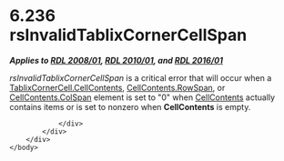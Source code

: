 <html dir="LTR" xmlns:mshelp="http://msdn.microsoft.com/mshelp" xmlns:ddue="http://ddue.schemas.microsoft.com/authoring/2003/5" xmlns:xlink="http://www.w3.org/1999/xlink" xmlns:tool="http://www.microsoft.com/tooltip">
    <head>
        <meta http-equiv="Content-Type" content="text/html; CHARSET=utf-8"></meta>
        <meta name="save" content="history"></meta>
        <title>6.236 rsInvalidTablixCornerCellSpan</title>
        <xml>
            <mshelp:toctitle title="6.236 rsInvalidTablixCornerCellSpan"></mshelp:toctitle>
            <mshelp:rltitle title="[MS-RDL]: rsInvalidTablixCornerCellSpan"></mshelp:rltitle>
            <mshelp:keyword index="A" term="a4098e86-c7e6-4840-b3b8-69342e58a01f"></mshelp:keyword>
            <mshelp:attr name="DCSext.ContentType" value="open specification"></mshelp:attr>
            <mshelp:attr name="AssetID" value="a4098e86-c7e6-4840-b3b8-69342e58a01f"></mshelp:attr>
            <mshelp:attr name="TopicType" value="kbRef"></mshelp:attr>
            <mshelp:attr name="DCSext.Title" value="[MS-RDL]: rsInvalidTablixCornerCellSpan" />
        </xml>
    </head>
    <body>
        <div id="header">
            <h1 class="heading">6.236 rsInvalidTablixCornerCellSpan</h1>
        </div>
        <div id="mainSection">
            <div id="mainBody">
                <div id="allHistory" class="saveHistory"></div>
                <div id="sectionSection0" class="section" name="collapseableSection">
                    

<p><b><i>Applies to </i></b><a href="1e855f94-4617-47e4-b89e-0856c6cb420f.htm"><b><i>RDL 2008/01</i></b></a><b><i>,
</i></b><a href="3428e690-a348-4ec7-8a6a-8efb42d2cdee.htm"><b><i>RDL 2010/01</i></b></a><b><i>,
and </i></b><a href="52ce3983-2bfc-4e72-9359-42aaf5fe4509.htm"><b><i>RDL 2016/01</i></b></a></p>

<p><i>rsInvalidTablixCornerCellSpan</i> is a critical error
that will occur when a <a href="9cc3c555-d468-460f-8a90-f144b07495b4.htm">TablixCornerCell.CellContents</a>,
<a href="86a03c35-d5eb-4e30-be28-f8219e73fa30.htm">CellContents.RowSpan</a>,
or <a href="3ffb0387-2dd7-4b21-b36d-6df8fd0a0887.htm">CellContents.ColSpan</a>
element is set to &quot;0&quot; when <a href="43ccec32-ec37-401c-ba8a-edbfa74e42f4.htm">CellContents</a> actually
contains items or is set to nonzero when <b>CellContents</b> is empty.</p>


                </div>
            </div>
        </div>
    </body>
</html>